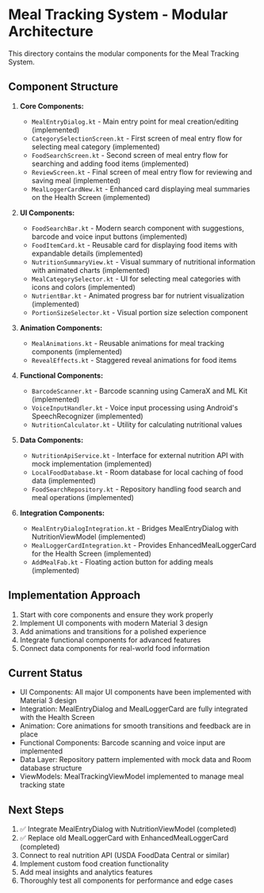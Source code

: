 # Meal Tracking System - Modular Architecture

This directory contains the modular components for the Meal Tracking System.

## Component Structure

1. **Core Components:**
   - `MealEntryDialog.kt` - Main entry point for meal creation/editing (implemented)
   - `CategorySelectionScreen.kt` - First screen of meal entry flow for selecting meal category (implemented)
   - `FoodSearchScreen.kt` - Second screen of meal entry flow for searching and adding food items (implemented)
   - `ReviewScreen.kt` - Final screen of meal entry flow for reviewing and saving meal (implemented)
   - `MealLoggerCardNew.kt` - Enhanced card displaying meal summaries on the Health Screen (implemented)

2. **UI Components:**
   - `FoodSearchBar.kt` - Modern search component with suggestions, barcode and voice input buttons (implemented)
   - `FoodItemCard.kt` - Reusable card for displaying food items with expandable details (implemented)
   - `NutritionSummaryView.kt` - Visual summary of nutritional information with animated charts (implemented)
   - `MealCategorySelector.kt` - UI for selecting meal categories with icons and colors (implemented)
   - `NutrientBar.kt` - Animated progress bar for nutrient visualization (implemented)
   - `PortionSizeSelector.kt` - Visual portion size selection component

3. **Animation Components:**
   - `MealAnimations.kt` - Reusable animations for meal tracking components (implemented)
   - `RevealEffects.kt` - Staggered reveal animations for food items

4. **Functional Components:**
   - `BarcodeScanner.kt` - Barcode scanning using CameraX and ML Kit (implemented)
   - `VoiceInputHandler.kt` - Voice input processing using Android's SpeechRecognizer (implemented)
   - `NutritionCalculator.kt` - Utility for calculating nutritional values

5. **Data Components:**
   - `NutritionApiService.kt` - Interface for external nutrition API with mock implementation (implemented)
   - `LocalFoodDatabase.kt` - Room database for local caching of food data (implemented)
   - `FoodSearchRepository.kt` - Repository handling food search and meal operations (implemented)

6. **Integration Components:**
   - `MealEntryDialogIntegration.kt` - Bridges MealEntryDialog with NutritionViewModel (implemented)
   - `MealLoggerCardIntegration.kt` - Provides EnhancedMealLoggerCard for the Health Screen (implemented)
   - `AddMealFab.kt` - Floating action button for adding meals (implemented)

## Implementation Approach

1. Start with core components and ensure they work properly
2. Implement UI components with modern Material 3 design
3. Add animations and transitions for a polished experience
4. Integrate functional components for advanced features
5. Connect data components for real-world food information

## Current Status

- UI Components: All major UI components have been implemented with Material 3 design
- Integration: MealEntryDialog and MealLoggerCard are fully integrated with the Health Screen
- Animation: Core animations for smooth transitions and feedback are in place
- Functional Components: Barcode scanning and voice input are implemented
- Data Layer: Repository pattern implemented with mock data and Room database structure
- ViewModels: MealTrackingViewModel implemented to manage meal tracking state

## Next Steps

1. ✅ Integrate MealEntryDialog with NutritionViewModel (completed)
2. ✅ Replace old MealLoggerCard with EnhancedMealLoggerCard (completed)
3. Connect to real nutrition API (USDA FoodData Central or similar)
4. Implement custom food creation functionality
5. Add meal insights and analytics features
6. Thoroughly test all components for performance and edge cases
